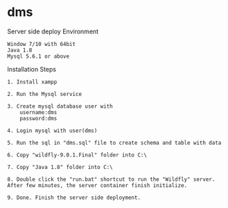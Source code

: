 # dms

Server side deploy
Environment

	Window 7/10 with 64bit
	Java 1.8
	Mysql 5.6.1 or above
	

Installation Steps
	
	1. Install xampp 

	2. Run the Mysql service
	
	3. Create mysql database user with 
		username:dms
		password:dms
	
	4. Login mysql with user(dms)
	
	5. Run the sql in "dms.sql" file to create schema and table with data 
	
	6. Copy "wildfly-9.0.1.Final" folder into C:\
	
	7. Copy "Java 1.8" folder into C:\
	
	8. Double click the "run.bat" shortcut to run the "Wildfly" server. After few minutes, the server container finish initialize.
	
	9. Done. Finish the server side deployment.